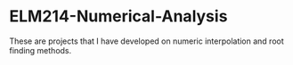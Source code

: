 # ELM214-Numerical-Analysis
These are projects that I have developed on numeric interpolation and root finding methods.
